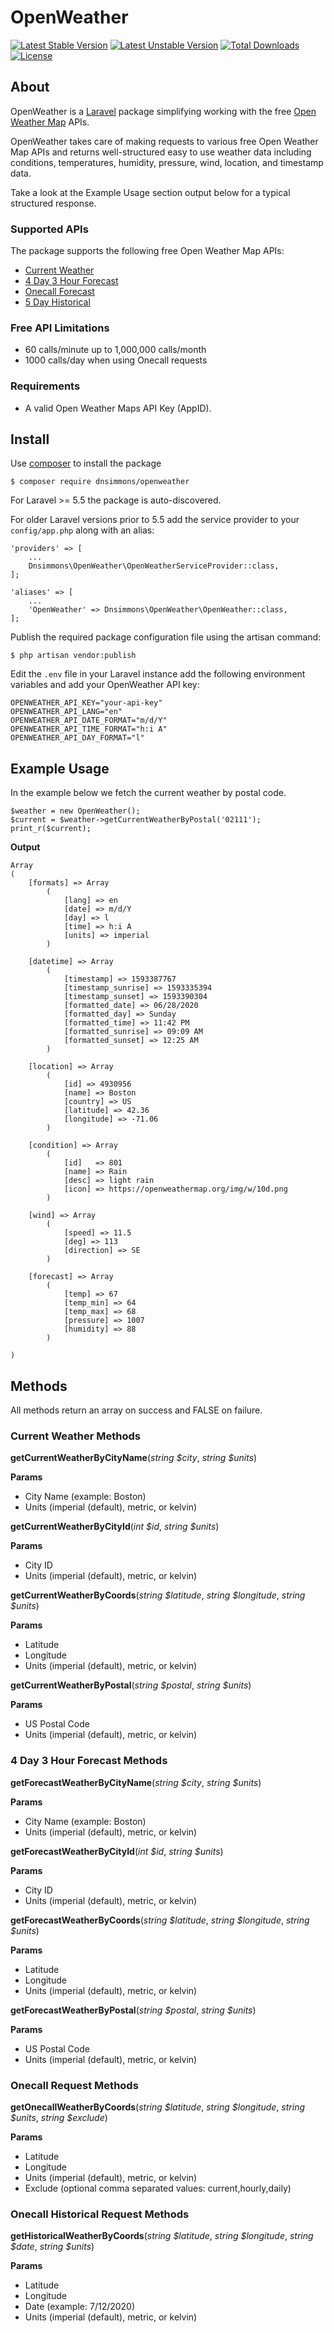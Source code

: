 # OpenWeather


[![Latest Stable Version](https://poser.pugx.org/dnsimmons/openweather/v/stable)](https://packagist.org/packages/dnsimmons/openweather)
[![Latest Unstable Version](https://poser.pugx.org/dnsimmons/openweather/v/unstable)](https://packagist.org/packages/dnsimmons/openweather)
[![Total Downloads](https://poser.pugx.org/dnsimmons/openweather/downloads)](https://packagist.org/packages/dnsimmons/openweather)
[![License](https://poser.pugx.org/dnsimmons/openweather/license)](https://packagist.org/packages/dnsimmons/openweather)


## About

OpenWeather is a [Laravel](https://laravel.com) package simplifying working with the free [Open Weather Map](https://openweathermap.org) APIs. 

OpenWeather takes care of making requests to various free Open Weather Map APIs and
returns well-structured easy to use weather data including conditions, temperatures, humidity, 
pressure, wind, location, and timestamp data.

Take a look at the Example Usage section output below for a typical structured response.

### Supported APIs

The package supports the following free Open Weather Map APIs:

- [Current Weather](https://openweathermap.org/current)
- [4 Day 3 Hour Forecast](https://openweathermap.org/api/hourly-forecast)
- [Onecall Forecast](https://openweathermap.org/api/one-call-api)
- [5 Day Historical](https://openweathermap.org/api/one-call-api#history)

### Free API Limitations

- 60 calls/minute up to 1,000,000 calls/month
- 1000 calls/day when using Onecall requests

### Requirements

- A valid Open Weather Maps API Key (AppID).

## Install

Use [composer](http://getcomposer.org) to install the package

	$ composer require dnsimmons/openweather

For Laravel >= 5.5 the package is auto-discovered.

For older Laravel versions prior to 5.5 add the service provider to your `config/app.php` along with an alias:

    'providers' => [
		...
        Dnsimmons\OpenWeather\OpenWeatherServiceProvider::class,
	];

    'aliases' => [
		...
	    'OpenWeather' => Dnsimmons\OpenWeather\OpenWeather::class,	
	];


Publish the required package configuration file using the artisan command:

	$ php artisan vendor:publish

Edit the `.env` file in your Laravel instance add the following environment variables and add your OpenWeather API key:

	OPENWEATHER_API_KEY="your-api-key"
	OPENWEATHER_API_LANG="en"
	OPENWEATHER_API_DATE_FORMAT="m/d/Y"
	OPENWEATHER_API_TIME_FORMAT="h:i A"
	OPENWEATHER_API_DAY_FORMAT="l"

## Example Usage

In the example below we fetch the current weather by postal code.

	$weather = new OpenWeather();
	$current = $weather->getCurrentWeatherByPostal('02111');
	print_r($current);

**Output**

    Array
    (
        [formats] => Array
            (
                [lang] => en
                [date] => m/d/Y
                [day] => l
                [time] => h:i A
                [units] => imperial
            )
    
        [datetime] => Array
            (
                [timestamp] => 1593387767
                [timestamp_sunrise] => 1593335394
                [timestamp_sunset] => 1593390304
                [formatted_date] => 06/28/2020
                [formatted_day] => Sunday
                [formatted_time] => 11:42 PM
                [formatted_sunrise] => 09:09 AM
                [formatted_sunset] => 12:25 AM
            )
    
        [location] => Array
            (
                [id] => 4930956
                [name] => Boston
                [country] => US
                [latitude] => 42.36
                [longitude] => -71.06
            )
    
        [condition] => Array
            (
                [id]   => 801
                [name] => Rain
                [desc] => light rain
                [icon] => https://openweathermap.org/img/w/10d.png
            )

        [wind] => Array
            (
                [speed] => 11.5
                [deg] => 113
                [direction] => SE
            )
    
        [forecast] => Array
            (
                [temp] => 67
                [temp_min] => 64
                [temp_max] => 68
                [pressure] => 1007
                [humidity] => 88
            )
    
    )

## Methods

All methods return an array on success and FALSE on failure.

### Current Weather Methods

**getCurrentWeatherByCityName**(*string $city*, *string $units*)

**Params**
- City Name (example: Boston)
- Units (imperial (default), metric, or kelvin)

**getCurrentWeatherByCityId**(*int $id*, *string $units*)

**Params**
- City ID
- Units (imperial (default), metric, or kelvin)

**getCurrentWeatherByCoords**(*string $latitude*, *string $longitude*, *string $units*)

**Params**
- Latitude
- Longitude
- Units (imperial (default), metric, or kelvin)

**getCurrentWeatherByPostal**(*string $postal*, *string $units*)

**Params**
- US Postal Code
- Units (imperial (default), metric, or kelvin)

### 4 Day 3 Hour Forecast Methods

**getForecastWeatherByCityName**(*string $city*, *string $units*)

**Params**
- City Name (example: Boston)
- Units (imperial (default), metric, or kelvin)

**getForecastWeatherByCityId**(*int $id*, *string $units*)

**Params**
- City ID
- Units (imperial (default), metric, or kelvin)

**getForecastWeatherByCoords**(*string $latitude*, *string $longitude*, *string $units*)

**Params**
- Latitude
- Longitude
- Units (imperial (default), metric, or kelvin)

**getForecastWeatherByPostal**(*string $postal*, *string $units*)

**Params**
- US Postal Code
- Units (imperial (default), metric, or kelvin)

### Onecall Request Methods

**getOnecallWeatherByCoords**(*string $latitude*, *string $longitude*, *string $units*, *string $exclude*)

**Params**
- Latitude
- Longitude
- Units (imperial (default), metric, or kelvin)
- Exclude (optional comma separated values: current,hourly,daily) 

### Onecall Historical Request Methods

**getHistoricalWeatherByCoords**(*string $latitude*, *string $longitude*, *string $date*, *string $units*)

**Params**
- Latitude
- Longitude
- Date (example: 7/12/2020)
- Units (imperial (default), metric, or kelvin)
